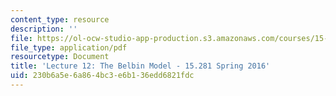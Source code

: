 ```yaml
---
content_type: resource
description: ''
file: https://ol-ocw-studio-app-production.s3.amazonaws.com/courses/15-281-advanced-communication-for-leaders-spring-2016/230b6a5e6a864bc3e6b136edd6821fdc_MIT15_281S16_Lec12.pdf
file_type: application/pdf
resourcetype: Document
title: 'Lecture 12: The Belbin Model - 15.281 Spring 2016'
uid: 230b6a5e-6a86-4bc3-e6b1-36edd6821fdc
---
```

